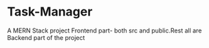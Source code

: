# Task-Manager
A MERN Stack project
Frontend part- both src and public.Rest all are Backend part of the project
